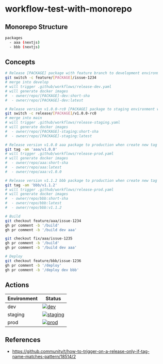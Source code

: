 # workflow-test-with-monorepo

## Monorepo Structure

```sh
packages
  - aaa (nextjs)
  - bbb (nextjs)
```

## Concepts

```sh
# Release [PACKAGE] package with feature branch to development environment
git switch -c feature/[PACKAGE]/issue-1234
# merge into develop
# will trigger .github/workflows/release-dev.yaml
# will generate docker images
#  - owner/repo/[PACKAGE]-dev:short-sha
#  - owner/repo/[PACKAGE]-dev:latest

# Release version v1.0.0-rc0 [PACKAGE] package to staging environment when merge into main branch
git switch -c release/[PACKAGE]/v1.0.0-rc0
# merge into main
# will trigger .github/workflows/release-staging.yaml
# will generate docker images
#  - owner/repo/[PACKAGE]-staging:short-sha
#  - owner/repo/[PACKAGE]-staging:latest

# Release version v1.0.0 aaa package to production when create new tag in main
git tag -am 'aaa/v1.0.0'
# will trigger .github/workflows/release-prod.yaml
# will generate docker images
#  - owner/repo/aaa:short-sha
#  - owner/repo/aaa:latest
#  - owner/repo/aaa:v1.0.0

# Release version v1.1.2 bbb package to production when create new tag in main
git tag -am 'bbb/v1.1.2'
# will trigger .github/workflows/release-prod.yaml
# will generate docker images
#  - owner/repo/bbb:short-sha
#  - owner/repo/bbb:latest
#  - owner/repo/bbb:v1.1.2

# Build
git checkout feature/aaa/issue-1234
gh pr comment -b '/build'
gh pr comment -b '/build dev aaa'

git checkout fix/aaa/issue-1235
gh pr comment -b '/build'
gh pr comment -b '/build dev aaa'

# Deploy
git checkout feature/bbb/issue-1236
gh pr comment -b '/deploy'
gh pr comment -b '/deploy dev bbb'
```

## Actions

| Environment | Status
|-------------|--------
| dev         | [![dev](https://github.com/rhiokim/workflow-test-with-monorepo/actions/workflows/release-dev.yaml/badge.svg)](https://github.com/rhiokim/workflow-test-with-monorepo/actions/workflows/release-dev.yaml)
| staging     | [![staging](https://github.com/rhiokim/workflow-test-with-monorepo/actions/workflows/release-staging.yaml/badge.svg)](https://github.com/rhiokim/workflow-test-with-monorepo/actions/workflows/release-staging.yaml)
| prod        | [![prod](https://github.com/rhiokim/workflow-test-with-monorepo/actions/workflows/release-prod.yaml/badge.svg)](https://github.com/rhiokim/workflow-test-with-monorepo/actions/workflows/release-prod.yaml)

## References

* https://github.community/t/how-to-trigger-on-a-release-only-if-tag-name-matches-pattern/18514/2
